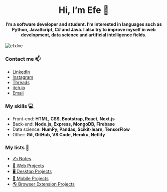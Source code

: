 <h1 align="center">Hi, I’m Efe 👋</h1>
<h4 align="center">I’m a software developer and student. I’m interested in languages such as Python, JavaScript, C# and Java. I also try to improve myself in web development, data science and artificial intelligence fields.</h4>

<p align="left"> <img src="https://komarev.com/ghpvc/?username=efxlve&label=Profile%20views&color=0e75b6&style=flat" alt="efxlve" /> </p>

<h3 align="left">Contact me 📫</h3>

- [LinkedIn](https://www.linkedin.com/in/efxlve/)
- [Instagram](https://www.instagram.com/efxlves/)
- [Threads](https://www.threads.net/@efxlves)
- [itch.io](https://efxlve.itch.io/)
- [Email](http://muharremefecayirbahce@gmail.com)

<h3 align="left">My skills 💻</h3>

- Front-end: **HTML, CSS, Bootstrap, React, Next.js**
- Back-end: **Node.js, Express, MongoDB, Firebase**
- Data science: **NumPy, Pandas, Scikit-learn, TensorFlow**
- Other: **Git, GitHub, VS Code, Heroku, Netlify**

<h3 align="left">My lists 📃</h3>

- [✍️ Notes](https://github.com/stars/efxlve/lists/my-notes)
- [📃 Web Projects](https://github.com/stars/efxlve/lists/web-projects)
- [🖥️ Desktop Projects](https://github.com/stars/efxlve/lists/desktop-projects)
- [📱 Mobile Projects](https://github.com/stars/efxlve/lists/mobile-projects)
- [🌎 Browser Extension Projects](https://github.com/stars/efxlve/lists/browser-extension-projects)




